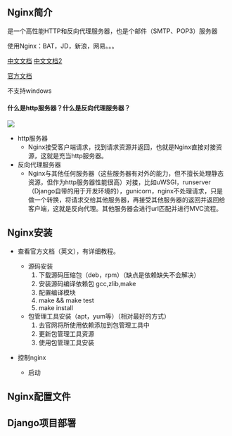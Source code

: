 ## Nginx简介

是一个高性能HTTP和反向代理服务器，也是个邮件（SMTP、POP3）服务器

使用Nginx：BAT，JD，新浪，网易。。。

[中文文档](https://www.nginx.cn/doc/index.html) [中文文档2](http://tengine.taobao.org/book/)

[官方文档](http://nginx.org/)

不支持windows

#### 什么是http服务器？什么是反向代理服务器？

![](E:\Learning\Django\TruePro\GPAXF_fail\App\doc\Http和反向代理.png)

- http服务器
  - Nginx接受客户端请求，找到请求资源并返回，也就是Nginx直接对接资源，这就是充当http服务器。
- 反向代理服务器
  - Nginx与其他任何服务器（这些服务器有对外的能力，但不擅长处理静态资源，但作为http服务器性能很高）对接，比如uWSGI，runserver（Django自带的用于开发环境的），gunicorn，nginx不处理请求，只是做一个转换，将请求交给其他服务器，再接受其他服务器的返回并返回给客户端，这就是反向代理。其他服务器会进行url匹配并进行MVC流程。



##  Nginx安装

- 查看官方文档（英文），有详细教程。
  - 源码安装
    1. 下载源码压缩包（deb，rpm）（缺点是依赖缺失不会解决）
    2. 安装源码编译依赖包 gcc,zlib,make
    3. 配置编译模块
    4. make && make test
    5. make install
  - 包管理工具安装（apt，yum等）（相对最好的方式）
    1. 去官网将所使用依赖添加到包管理工具中
    2. 更新包管理工具资源
    3. 使用包管理工具安装

- 控制nginx
  - 启动

##  Nginx配置文件

##  Django项目部署